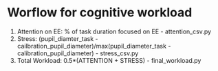 # Worflow for cognitive workload

1. Attention on EE: % of task duration focused on EE - attention_csv.py
2. Stress: (pupil_diamter_task - cailbration_pupil_diameter)/max(pupil_diameter_task - calibration_pupil_diameter) - stress_csv.py
3. Total Workload: 0.5*(ATTENTION + STRESS) - final_workload.py
